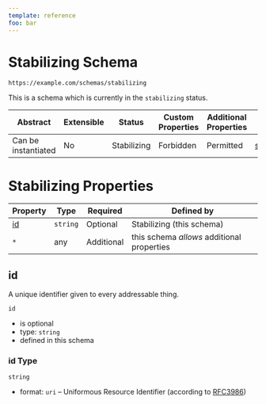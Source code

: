 ```yaml
---
template: reference
foo: bar
---
```


# Stabilizing Schema

```
https://example.com/schemas/stabilizing
```

This is a schema which is currently in the `stabilizing` status.

| Abstract | Extensible | Status | Custom Properties | Additional Properties | Defined In |
|----------|------------|--------|-------------------|-----------------------|------------|
| Can be instantiated | No | Stabilizing | Forbidden | Permitted | [stabilizing.schema.json](stabilizing.schema.json) |

# Stabilizing Properties

| Property | Type | Required | Defined by |
|----------|------|----------|------------|
| [id](#id) | `string` | Optional | Stabilizing (this schema) |
| `*` | any | Additional | this schema *allows* additional properties |

## id

A unique identifier given to every addressable thing.

`id`
* is optional
* type: `string`
* defined in this schema

### id Type


`string`
* format: `uri` – Uniformous Resource Identifier (according to [RFC3986](http://tools.ietf.org/html/rfc3986))





